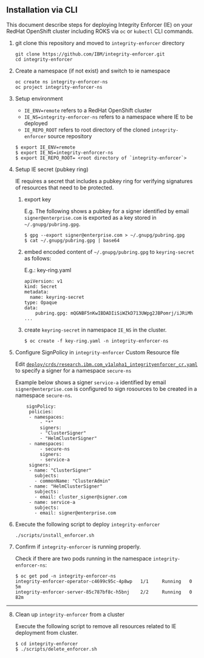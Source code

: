 ## Installation via CLI

This document describe steps for deploying Integrity Enforcer (IE) on your RedHat OpenShift cluster including ROKS via `oc` or `kubectl` CLI commands. 

1. git clone this repository and moved to `integrity-enforcer` directory

    ```
    git clone https://github.com/IBM/integrity-enforcer.git
    cd integrity-enforcer
    ```
    

2. Create a namespace (if not exist) and switch to ie namespace

    ```
    oc create ns integrity-enforcer-ns
    oc project integrity-enforcer-ns
    ```

3. Setup environment
    
    - `IE_ENV=remote` refers to a RedHat OpenShift cluster
    - `IE_NS=integrity-enforcer-ns` refers to a namespace where IE to be deployed
    - `IE_REPO_ROOT` refers to root directory of the cloned `integrity-enforcer` source repository

    ```
    $ export IE_ENV=remote 
    $ export IE_NS=integrity-enforcer-ns
    $ export IE_REPO_ROOT= <root directory of `integrity-enforcer`>
    ```  

4. Setup IE secret (pubkey ring)

    IE requires a secret that includes a pubkey ring for verifying signatures of resources that need to be protected.

    1. export key

        E.g. The following shows a pubkey for a signer identified by email `signer@enterprise.com` is exported as a key stored in `~/.gnupg/pubring.gpg`.
        ```
        $ gpg --export signer@enterprise.com > ~/.gnupg/pubring.gpg
        $ cat ~/.gnupg/pubring.gpg | base64
        ```
    2.  embed encoded content of `~/.gnupg/pubring.gpg` to `keyring-secret` as follows:   

        E.g.: key-ring.yaml 
        ```
        apiVersion: v1
        kind: Secret
        metadata:
          name: keyring-secret
        type: Opaque
        data:
            pubring.gpg: mQGNBF5nKwIBDADIiSiWZkD713UWpg2JBPomrj/iJRiMh ...
        ```

     3. create `keyring-secret` in namespace `IE_NS` in the cluster.
        ```
        $ oc create -f key-ring.yaml -n integrity-enforcer-ns
        ```      

5. Configure SignPolicy in `integrity-enforcer` Custom Resource file
   
   Edit [`deploy/crds/research.ibm.com_v1alpha1_integrityenforcer_cr.yaml`](../operator/deploy/crds/research.ibm.com_v1alpha1_integrityenforcer_cr.yaml) to specify a signer for a namespace `secure-ns`

   Example below shows a signer `service-a` identified by email `signer@enterprise.com` is configured to sign rosources to be created in a namespace `secure-ns`.
   
   ```
       signPolicy:
        policies:
        - namespaces:
            - "*"
            signers:
            - "ClusterSigner"
            - "HelmClusterSigner"
        - namespaces:
            - secure-ns
            signers:
            - service-a    
        signers:
        - name: "ClusterSigner"
          subjects:
          - commonName: "ClusterAdmin"
        - name: "HelmClusterSigner"
          subjects:
          - email: cluster_signer@signer.com
        - name: service-a 
          subjects:
          - email: signer@enterprise.com  

   ```

6. Execute the following script to deploy `integrity-enforcer`

    ```
    ./scripts/install_enforcer.sh
    ```

7. Confirm if `integrity-enforcer` is running properly.
    
   Check if there are two pods running in the namespace `integrity-enforcer-ns`: 
        
      ```
      $ oc get pod -n integrity-enforcer-ns
      integrity-enforcer-operator-c4699c95c-4p8wp   1/1     Running   0          5m
      integrity-enforcer-server-85c787bf8c-h5bnj    2/2     Running   0          82m
      ```

---

8. Clean up `integrity-enforcer` from a cluster
  
    Execute the following script to remove all resources related to IE deployment from cluster.
    ```
    $ cd integrity-enforcer
    $ ./scripts/delete_enforcer.sh
    ```